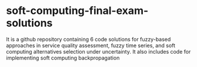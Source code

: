 # soft-computing-final-exam-solutions

It is a github repository containing 6 code solutions for fuzzy-based approaches in service quality assessment, fuzzy time series, and soft computing alternatives selection under uncertainty. It also includes code for implementing soft computing backpropagation
